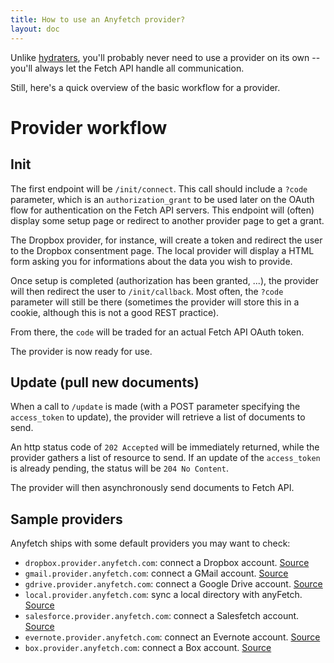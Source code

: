 ```yaml
---
title: How to use an Anyfetch provider?
layout: doc
---
```


Unlike [hydraters](/guides/using/hydrater.html), you'll probably never need to use a provider on its own -- you'll always let the Fetch API handle all communication.

Still, here's a quick overview of the basic workflow for a provider.

# Provider workflow
## Init
The first endpoint will be `/init/connect`. This call should include a `?code` parameter, which is an `authorization_grant` to be used later on the OAuth flow for authentication on the Fetch API servers.
This endpoint will (often) display some setup page or redirect to another provider page to get a grant.

The Dropbox provider, for instance, will create a token and redirect the user to the Dropbox consentment page.
The local provider will display a HTML form asking you for informations about the data you wish to provide.

Once setup is completed (authorization has been granted, ...), the provider will then redirect the user to `/init/callback`. Most often, the `?code` parameter will still be there (sometimes the provider will store this in a cookie, although this is not a good REST practice).

From there, the `code` will be traded for an actual Fetch API OAuth token.

The provider is now ready for use.

## Update (pull new documents)
When a call to `/update` is made (with a POST parameter specifying the `access_token` to update), the provider will retrieve a list of documents to send.

An http status code of `202 Accepted` will be immediately returned, while the provider gathers a list of resource to send.
If an update of the `access_token` is already pending, the status will be `204 No Content`.

The provider will then asynchronously send documents to Fetch API.

## Sample providers
Anyfetch ships with some default providers you may want to check:

* `dropbox.provider.anyfetch.com`: connect a Dropbox account. [Source](https://github.com/Papiel/dropbox.provider.anyfetch.com)
* `gmail.provider.anyfetch.com`: connect a GMail account. [Source](https://github.com/Papiel/gmail.provider.anyfetch.com)
* `gdrive.provider.anyfetch.com`: connect a Google Drive account. [Source](https://github.com/Papiel/gdrive.provider.anyfetch.com)
* `local.provider.anyfetch.com`: sync a local directory with anyFetch. [Source](https://github.com/Papiel/local.provider.anyfetch.com)
* `salesforce.provider.anyfetch.com`: connect a Salesfetch account. [Source](https://github.com/Papiel/salesforce.provider.anyfetch.com)
* `evernote.provider.anyfetch.com`: connect an Evernote account. [Source](https://github.com/Papiel/evernote.provider.anyfetch.com)
* `box.provider.anyfetch.com`: connect a Box account. [Source](https://github.com/Papiel/box.provider.anyfetch.com)
